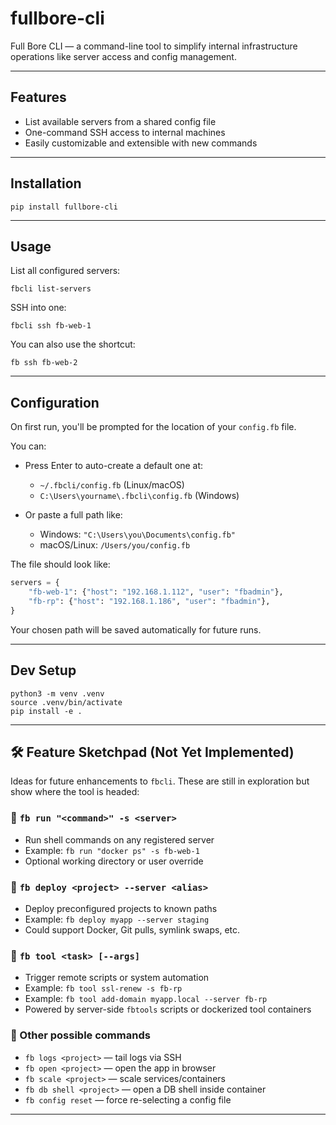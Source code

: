 # fullbore-cli

Full Bore CLI — a command-line tool to simplify internal infrastructure operations like server access and config management.

---

## Features

- List available servers from a shared config file  
- One-command SSH access to internal machines  
- Easily customizable and extensible with new commands

---

## Installation

```
pip install fullbore-cli
```

---

## Usage

List all configured servers:

```
fbcli list-servers
```

SSH into one:

```
fbcli ssh fb-web-1
```

You can also use the shortcut:

```
fb ssh fb-web-2
```

---

## Configuration

On first run, you'll be prompted for the location of your `config.fb` file.

You can:
- Press Enter to auto-create a default one at:
  - `~/.fbcli/config.fb` (Linux/macOS)
  - `C:\Users\yourname\.fbcli\config.fb` (Windows)

- Or paste a full path like:
  - Windows: `"C:\Users\you\Documents\config.fb"`
  - macOS/Linux: `/Users/you/config.fb`

The file should look like:

```python
servers = {
    "fb-web-1": {"host": "192.168.1.112", "user": "fbadmin"},
    "fb-rp": {"host": "192.168.1.186", "user": "fbadmin"},
}
```

Your chosen path will be saved automatically for future runs.

---

## Dev Setup

```
python3 -m venv .venv
source .venv/bin/activate
pip install -e .
```

---

## 🛠 Feature Sketchpad (Not Yet Implemented)

Ideas for future enhancements to `fbcli`. These are still in exploration but show where the tool is headed:

### 🔧 `fb run "<command>" -s <server>`
- Run shell commands on any registered server
- Example: `fb run "docker ps" -s fb-web-1`
- Optional working directory or user override

### 🚀 `fb deploy <project> --server <alias>`
- Deploy preconfigured projects to known paths
- Example: `fb deploy myapp --server staging`
- Could support Docker, Git pulls, symlink swaps, etc.

### 🧰 `fb tool <task> [--args]`
- Trigger remote scripts or system automation
- Example: `fb tool ssl-renew -s fb-rp`
- Example: `fb tool add-domain myapp.local --server fb-rp`
- Powered by server-side `fbtools` scripts or dockerized tool containers

### 🧪 Other possible commands
- `fb logs <project>` — tail logs via SSH
- `fb open <project>` — open the app in browser
- `fb scale <project>` — scale services/containers
- `fb db shell <project>` — open a DB shell inside container
- `fb config reset` — force re-selecting a config file

---